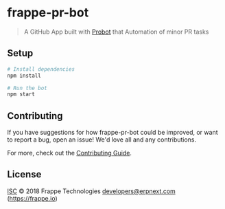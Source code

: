 # frappe-pr-bot

> A GitHub App built with [Probot](https://probot.github.io) that Automation of minor PR tasks

## Setup

```sh
# Install dependencies
npm install

# Run the bot
npm start
```

## Contributing

If you have suggestions for how frappe-pr-bot could be improved, or want to report a bug, open an issue! We'd love all and any contributions.

For more, check out the [Contributing Guide](CONTRIBUTING.md).

## License

[ISC](LICENSE) © 2018 Frappe Technologies <developers@erpnext.com> (https://frappe.io)
